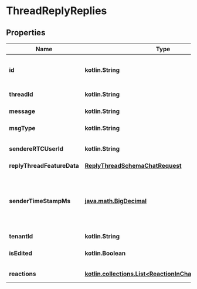 
# ThreadReplyReplies

## Properties
Name | Type | Description | Notes
------------ | ------------- | ------------- | -------------
**id** | **kotlin.String** | uniqueId of the first reply messageL |  [optional]
**threadId** | **kotlin.String** | Id of the thread |  [optional]
**message** | **kotlin.String** | text sent in message |  [optional]
**msgType** | **kotlin.String** | type of message |  [optional]
**sendereRTCUserId** | **kotlin.String** | Sender eRTCUserId of message |  [optional]
**replyThreadFeatureData** | [**ReplyThreadSchemaChatRequest**](ReplyThreadSchemaChatRequest.md) |  |  [optional]
**senderTimeStampMs** | [**java.math.BigDecimal**](java.math.BigDecimal.md) | epoch timestamp (in ms) of message creation generated on sender device |  [optional]
**tenantId** | **kotlin.String** | Tenant Id |  [optional]
**isEdited** | **kotlin.Boolean** | If chat message is starred |  [optional]
**reactions** | [**kotlin.collections.List&lt;ReactionInChatHistorySchema&gt;**](ReactionInChatHistorySchema.md) | list of reactions |  [optional]



